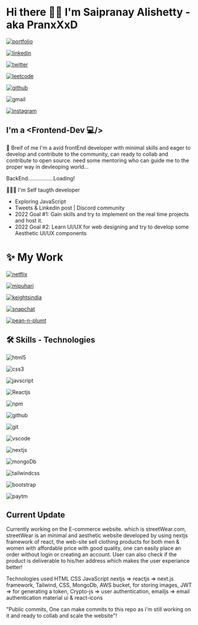 
# Hi there 🙌🏽 I'm Saipranay Alishetty - aka PranxXxD






[![portfolio](https://img.shields.io/badge/my_portfolio-548CA8?style=for-the-badge&logo=ko-fi&logoColor=white)](https://pranay-portfolio.netlify.app/)

[![linkedin](https://img.shields.io/badge/linkedin-0A66C2?style=for-the-badge&logo=linkedin&logoColor=white)](https://www.linkedin.com/in/pran-xxxd-074b311aa/)

[![twitter](https://img.shields.io/badge/follow-@PranxXxD-1DA1F2?style=for-the-badge&logo=twitter&logoColor=white)](https://twitter.com/PranxXxD)

[![leetcode](https://img.shields.io/badge/leetcode-E2703A?style=for-the-badge&logo=leetcode&logoColor=white)](https://leetcode.com/saipranayalishetty/)

[![github](https://img.shields.io/badge/github-444444?style=for-the-badge&logo=github&logoColor=white)](https://github.com/PranxXxD)

![gmail](https://img.shields.io/badge/saipranayalishetty@gmail-CA3E47?style=for-the-badge&logo=gmail&logoColor=white)

[![instagram](https://img.shields.io/badge/follow-@saipranay-E94560?style=for-the-badge&logo=instagram&logoColor=EE6983)](https://www.instagram.com/pranay_alishetty/)
## I'm a <Frontend-Dev 💻/>

🚀 Breif of me I'm a avid frontEnd developer with minimal skills and eager to develop and contribute to the community, can ready to collab and contribute to open source. need some mentoring who can guide me to the proper way in devleoping world...

BackEnd.................Loading!

👨🏽‍💻 I'm Self taugth developer

* Exploring JavaScript
* Tweets & Linkedin post | Discord community
* 2022 Goal #1: Gain skills and try to implement on the real time projects and host it.
* 2022 Goal #2: Learn UI/UX for web designing and try to develop some Aesthetic UI/UX components 


# ✨ My Work 




[![netflix](https://img.shields.io/badge/netflix-clone-D32D2D?style=for-the-badge&logo=netflix&logoColor=D32D2D)](https://netflix-clone-e040c.web.app/)

[![mipuhari](https://img.shields.io/badge/mipudhari-F85959?style=for-the-badge&logo=&logoColor=D32D2D)](https://mipudhari.in/)

[![keightsindia](https://img.shields.io/badge/keightsindia-63AABC?style=for-the-badge&logo=&logoColor=D32D2D)](https://keightsindia.netlify.app/)

[![snapchat](https://img.shields.io/badge/snapchat-clone-EFE94B?style=for-the-badge&logo=snapchat&logoColor=EFE94B)](https://snapchat-clone-1f895.web.app/)

[![pean-n-plumt](https://img.shields.io/badge/pear&plum-E58CDB?style=for-the-badge&logo=&logoColor=EFE94B)](https://pear-n-plum.netlify.app/)
## 🛠 Skills - Technologies


![html5](https://img.shields.io/badge/HTML5-D36B00?style=for-the-badge&logo=html5&logoColor=white)

![css3](https://img.shields.io/badge/CSS3-277BC0?style=for-the-badge&logo=CSS3&logoColor=white)

![javscript](https://img.shields.io/badge/javascript-73777B?style=for-the-badge&logo=javascript&logoColor=F8B400)

![Reactjs](https://img.shields.io/badge/Reactjs-414141?style=for-the-badge&logo=react&logoColor=40A8C4)

![npm](https://img.shields.io/badge/npm-D61C4E?style=for-the-badge&logo=npm&logoColor=white)

![github](https://img.shields.io/badge/github-393E46?style=for-the-badge&logo=github&logoColor=white)

![git](https://img.shields.io/badge/git-B55400?style=for-the-badge&logo=git&logoColor=white)

![vscode](https://img.shields.io/badge/vscode-86C6F4?style=for-the-badge&logo=visualstudiocode&logoColor=0081C6)

![nextjs](https://img.shields.io/badge/nextjs-C64756?style=for-the-badge&logo=next.js&logoColor=white)

![mongoDb](https://img.shields.io/badge/mongodb-139487?style=for-the-badge&logo=mongoDb&logoColor=white)

![tailwindcss](https://img.shields.io/badge/tailwindcss-2CA4BF?style=for-the-badge&logo=tailwindcss&logoColor=white)

![bootstrap](https://img.shields.io/badge/bootstrap-FF82C3?style=for-the-badge&logo=bootstrap&logoColor=white)

![paytm](https://img.shields.io/badge/paytm-C7F5FE?style=for-the-badge&logo=paytm&logoColor=3FC5F0)


## Current Update

Currently working on the E-commerce website.
which is streetWear.com, streetWear is an minimal and aesthetic website
developed by using nextjs framework of react, the web-site sell clothing products for both men & women 
with affordable price with good quality, one can easily place an order without login or creating an account. 
User can also check if the product is deliverable to his/her address which makes the user experiance better!

Technologies used HTML CSS JavaScript nextjs => reactjs => next.js framework, Tailwind,
CSS, MongoDb, AWS bucket, for storing images, JWT => for generating a token, 
Crypto-js => user authentication, 
emailjs => email authentication 
material ui & react-icons 

"Public commits, One can make commits to this repo as i'm still working on it and ready to collab and scale the website"!

